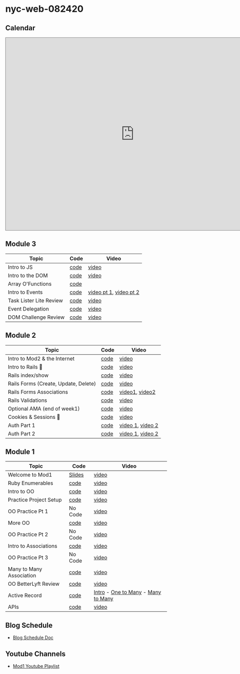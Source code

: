 # nyc-web-082420

## Calendar

<iframe src="https://calendar.google.com/calendar/embed?height=600&amp;wkst=1&amp;bgcolor=%233F51B5&amp;ctz=America%2FNew_York&amp;src=Y19pb2NnNnNoYXVjNjRkdXBicDhzbGphaHJ0b0Bncm91cC5jYWxlbmRhci5nb29nbGUuY29t&amp;src=ZW4udXNhI2hvbGlkYXlAZ3JvdXAudi5jYWxlbmRhci5nb29nbGUuY29t&amp;color=%23616161&amp;color=%230B8043&amp;mode=WEEK" style="border:solid 1px #777" width="800" height="600" frameborder="0" scrolling="no"></iframe>

## Module 3
| Topic            | Code                | Video                |
| -----            | ----                | -----                |
| Intro to JS | [code](https://github.com/learn-co-students/nyc-web-082420/tree/master/19-intro-to-js)  | [video](https://youtu.be/51zxjrW9uzE) |
| Intro to the DOM | [code](https://github.com/learn-co-students/nyc-web-082420/tree/master/20-intro-to-the-dom)  | [video](https://youtu.be/TrfBUBBDvXs) |
| Array O'Functions | [code](https://github.com/learn-co-students/nyc-web-082420/tree/master/21-array-o-functions) |  |
| Intro to Events | [code](https://github.com/learn-co-students/nyc-web-082420/tree/master/22-intro-to-events) | [video pt 1](https://youtu.be/CNi1VSALTJA), [video pt 2](https://youtu.be/qa0h2FarbR4) |
| Task Lister Lite Review | [code](https://github.com/learn-co-students/nyc-web-082420/tree/master/23-task-lister-lite-review) | [video](https://youtu.be/kXp7LDR_dXI)  |
| Event Delegation | [code](https://github.com/learn-co-students/nyc-web-082420/tree/master/24-event-delegation) | [video](https://youtu.be/UjZ_ZBS1ZPA)  |
| DOM Challenge Review | [code](https://github.com/learn-co-students/nyc-web-082420/tree/master/25-dom-challenge) | [video](https://www.youtube.com/watch?v=PUcMrNXiLl4)  |





## Module 2
| Topic            | Code                | Video                |
| -----            | ----                | -----                |
| Intro to Mod2 & the Internet  | [code](https://github.com/learn-co-students/nyc-web-082420/tree/master/08-intro-to-mod2)  | [video](https://youtu.be/1zNQFh-oJeA) |
| Intro to Rails 🚂 | [code](https://github.com/learn-co-students/nyc-web-082420/tree/master/09-intro-to-rails)  | [video](https://youtu.be/Mql76OhNJrE) |
| Rails index/show  | [code](https://github.com/learn-co-students/nyc-web-082420/tree/master/10-rails-index-show)  | [video](https://youtu.be/ioT1eISnXhg) |
| Rails Forms (Create, Update, Delete)  | [code](https://github.com/learn-co-students/nyc-web-082420/tree/master/11-rails-forms-create-upate-delete)  | [video](https://youtu.be/Y7WC_CUTYAM) |
| Rails Forms Associations  | [code](https://github.com/learn-co-students/nyc-web-082420/tree/master/12-rails-associations) | [video1](https://youtu.be/5sXuiZhM-_8), [video2](https://youtu.be/AgzdCvubhB4) |
| Rails Validations  | [code](https://github.com/learn-co-students/nyc-web-082420/tree/master/13-rails-validations)  | [video](https://youtu.be/Sx6DAcE9IoM) |
| Optional AMA (end of week1)  | [code](https://github.com/learn-co-students/nyc-web-082420/tree/master/14-ama-session)  | [video](https://youtu.be/ulaHNsa1NKU) |
| Cookies & Sessions 🍪| [code](https://github.com/learn-co-students/nyc-web-082420/tree/master/16-sessions-cookies) | [video](https://youtu.be/2FVhTQHvr-k) |
| Auth Part 1 | [code](https://github.com/learn-co-students/nyc-web-082420/tree/master/17-auth-1) | [video 1](https://youtu.be/M8KKtveDDbc), [video 2](https://youtu.be/fzwIWYz-xFk) |
| Auth Part 2 | [code](https://github.com/learn-co-students/nyc-web-082420/tree/master/18-auth-2) | [video 1](https://youtu.be/J01TWBpQhkE), [video 2](https://youtu.be/RQoi8bjxX_o) |




## Module 1
| Topic            | Code                | Video                |
| -----            | ----                | -----                |
| Welcome to Mod1  | [Slides](https://docs.google.com/presentation/d/1h2Ltvdh1vqd2fGTGx1wu2XAneICacSAa7yBWmSX32Iw)  | [video](https://youtu.be/R3yxHnV9Y5U) |
| Ruby Enumerables | [code](https://github.com/learn-co-students/nyc-web-082420/tree/master/01-intro-enumberables) | [video](https://youtu.be/eXbD4uRuV6k) |
| Intro to OO | [code](https://github.com/learn-co-students/nyc-web-082420/tree/master/02-intro-oo) | [video](https://youtu.be/NR3sLIA_NV8) |
| Practice Project Setup | [code](https://github.com/learn-co-students/oo-practice-assignment---use-this-one--oo-practice---use-this-one-1598382523) | [video](https://youtu.be/H3zTgVKT2Zc) |
| OO Practice Pt 1 | No Code | [video](https://youtu.be/3VaLLuc78GY) |
| More OO | [code](https://github.com/learn-co-students/nyc-web-082420/tree/master/03-more-oo) | [video](https://youtu.be/JZn-0tuxl20) |
| OO Practice Pt 2 | No Code | [video](https://youtu.be/UWubqMTSEDE) |
| Intro to Associations | [code](https://github.com/learn-co-students/nyc-web-082420/tree/master/04-oo-associations) | [video](https://youtu.be/8CnDuLePinQ) |
| OO Practice Pt 3 | No Code | [video](https://youtu.be/6sCg01rF4vU) |
| Many to Many Association | [code](https://github.com/learn-co-students/nyc-web-082420/tree/master/05-many-to-many) | [video](https://youtu.be/lZP7N7kvymw) |
| OO BetterLyft Review | [code](https://github.com/learn-co-students/nyc-web-082420/tree/master/06-oo-betterlyft-review) | [video](https://youtu.be/p0Is78GBV3I) |
| Active Record | [code](https://github.com/learn-co-students/nyc-web-082420/tree/master/07-active-record) | [Intro](https://youtu.be/qVEN-pnYbP8) - [One to Many](https://youtu.be/LOGpfhoxGqw) - [Many to Many](https://youtu.be/4q4Va1bTsHc) |
| APIs| [code](https://github.com/learn-co-students/nyc-web-080320/tree/master/07-apis) | [video](https://youtu.be/3s2lcX5fj2A) |



## Blog Schedule
- [Blog Schedule Doc](https://docs.google.com/document/d/1iiDDyaKwwAZm4MsTOAOKiHmF7cu4z87MKd0YOj4dGGg/edit?usp=sharing)

## Youtube Channels
- [Mod1 Youtube Playlist](https://www.youtube.com/playlist?list=PL7N6AJhHq4A5PKVsAatzUNVnwtdvYf2D1)
